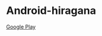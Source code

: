 # Android-hiragana
[Google Play](https://play.google.com/store/apps/details?id=pl.cookiez.android_hiragana)
